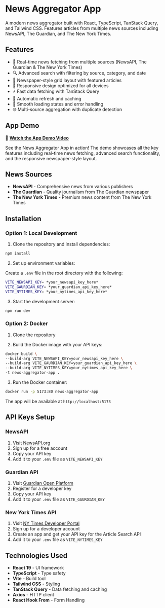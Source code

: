 # News Aggregator App

A modern news aggregator built with React, TypeScript, TanStack Query, and Tailwind CSS. Features articles from multiple news sources including NewsAPI, The Guardian, and The New York Times.

## Features

- 📰 Real-time news fetching from multiple sources (NewsAPI, The Guardian & The New York Times)
- 🔍 Advanced search with filtering by source, category, and date
- 🎨 Newspaper-style grid layout with featured articles
- 📱 Responsive design optimized for all devices
- ⚡ Fast data fetching with TanStack Query
- 🔄 Automatic refresh and caching
- 💫 Smooth loading states and error handling
- 🌐 Multi-source aggregation with duplicate detection

## App Demo

🎥 **[Watch the App Demo Video](https://www.awesomescreenshot.com/video/41588942?key=5dc8cb6cf2a6db00b5dc9c2965fb5146)**

See the News Aggregator App in action! The demo showcases all the key features including real-time news fetching, advanced search functionality, and the responsive newspaper-style layout.

## News Sources

- **NewsAPI** - Comprehensive news from various publishers
- **The Guardian** - Quality journalism from The Guardian newspaper
- **The New York Times** - Premium news content from The New York Times

## Installation

### Option 1: Local Development

1. Clone the repository and install dependencies:

```bash
npm install
```

2. Set up environment variables:

Create a `.env` file in the root directory with the following:

```bash
VITE_NEWSAPI_KEY= *your_newsapi_key_here*
VITE_GAURDIAN_KEY= *your_guardian_api_key_here*
VITE_NYTIMES_KEY= *your_nytimes_api_key_here*
```

3. Start the development server:

```bash
npm run dev
```

### Option 2: Docker

1. Clone the repository

2. Build the Docker image with your API keys:

```bash
docker build \
--build-arg VITE_NEWSAPI_KEY=your_newsapi_key_here \
--build-arg VITE_GAURDIAN_KEY=your_guardian_api_key_here \
--build-arg VITE_NYTIMES_KEY=your_nytimes_api_key_here \
-t news-aggregator-app .
```

3. Run the Docker container:

```bash
docker run -p 5173:80 news-aggregator-app
```

The app will be available at `http://localhost:5173`

## API Keys Setup

### NewsAPI

1. Visit [NewsAPI.org](https://newsapi.org/)
2. Sign up for a free account
3. Copy your API key
4. Add it to your `.env` file as `VITE_NEWSAPI_KEY`

### Guardian API

1. Visit [Guardian Open Platform](https://open-platform.theguardian.com/access/)
2. Register for a developer key
3. Copy your API key
4. Add it to your `.env` file as `VITE_GAURDIAN_KEY`

### New York Times API

1. Visit [NY Times Developer Portal](https://developer.nytimes.com/apis)
2. Sign up for a developer account
3. Create an app and get your API key for the Article Search API
4. Add it to your `.env` file as `VITE_NYTIMES_KEY`

## Technologies Used

- **React 19** - UI framework
- **TypeScript** - Type safety
- **Vite** - Build tool
- **Tailwind CSS** - Styling
- **TanStack Query** - Data fetching and caching
- **Axios** - HTTP client
- **React Hook From** - Form Handling
